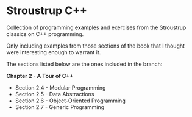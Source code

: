 Stroustrup C++
============== 

Collection of programming examples and exercises from the Stroustrup classics on C++ programming.

Only including examples from those sections of the book that I thought were interesting enough to warrant it. 

The sections listed below are the ones included in the branch:

**Chapter 2 - A Tour of C++**
* Section 2.4 - Modular Programming
* Section 2.5 - Data Abstractions
* Section 2.6 - Object-Oriented Programming
* Section 2.7 - Generic Programming